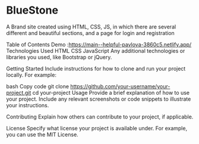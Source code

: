 # BlueStone
A Brand site created using HTML, CSS, JS, in which there are several different and beautiful sections, and a page for login and registration

Table of Contents Demo :https://main--helpful-pavlova-3860c5.netlify.app/ Technologies Used HTML CSS JavaScript Any additional technologies or libraries you used, like Bootstrap or jQuery.

Getting Started Include instructions for how to clone and run your project locally. For example:

bash Copy code git clone https://github.com/your-username/your-project.git cd your-project Usage Provide a brief explanation of how to use your project. Include any relevant screenshots or code snippets to illustrate your instructions.

Contributing Explain how others can contribute to your project, if applicable.

License Specify what license your project is available under. For example, you can use the MIT License.
